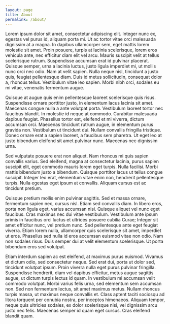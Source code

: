```yaml
---
layout: page
title: About
permalink: /about/
---
```


Lorem ipsum dolor sit amet, consectetur adipiscing elit. Integer nunc ex, egestas vel purus id, aliquam porta mi. Ut ac tortor vitae orci malesuada dignissim at a magna. In dapibus ullamcorper sem, eget mattis lorem molestie sit amet. Proin posuere, turpis at lacinia scelerisque, lorem eros vehicula ante, nec efficitur diam elit vel arcu. Mauris suscipit velit at tellus scelerisque rutrum. Suspendisse accumsan erat id pulvinar placerat. Quisque semper, urna a lacinia luctus, justo ligula imperdiet mi, ut mollis nunc orci nec odio. Nam at velit sapien. Nulla neque nisl, tincidunt a justo quis, feugiat pellentesque diam. Duis id metus sollicitudin, consequat dolor a, rhoncus tellus. Vestibulum vitae leo sapien. Morbi nibh orci, sodales eu mi vitae, venenatis fermentum augue.

Quisque at augue quis enim pellentesque laoreet scelerisque quis risus. Suspendisse ornare porttitor justo, in elementum lacus lacinia sit amet. Maecenas congue nulla a ante volutpat porta. Vestibulum laoreet tortor nec faucibus blandit. In molestie id neque at commodo. Curabitur malesuada dapibus feugiat. Phasellus tortor est, eleifend et mi viverra, dictum accumsan orci. Maecenas tincidunt rutrum augue, in elementum purus gravida non. Vestibulum ut tincidunt dui. Nullam convallis fringilla tristique. Donec ornare erat a sapien laoreet, a faucibus sem pharetra. Ut eget leo at justo bibendum eleifend sit amet pulvinar nunc. Maecenas nec dignissim urna.

Sed vulputate posuere erat non aliquet. Nam rhoncus mi quis sapien convallis varius. Sed eleifend, magna at consectetur lacinia, purus sapien suscipit elit, eget commodo mauris lorem eget turpis. Nulla facilisi. Morbi mattis bibendum justo a bibendum. Quisque porttitor lacus ut tellus congue suscipit. Integer leo erat, elementum vitae enim non, hendrerit pellentesque turpis. Nulla egestas eget ipsum at convallis. Aliquam cursus est ac tincidunt pretium.

Quisque pretium mollis enim pulvinar sagittis. Sed et massa ornare, fermentum sapien nec, cursus nisl. Etiam sed convallis diam. In libero eros, porta non ligula eget, varius accumsan nisi. Quisque aliquet vel nunc eget faucibus. Cras maximus nec dui vitae vestibulum. Vestibulum ante ipsum primis in faucibus orci luctus et ultrices posuere cubilia Curae; Integer sit amet efficitur nunc, vel pretium nunc. Sed pellentesque ante eget feugiat viverra. Etiam lorem nulla, ullamcorper quis scelerisque sit amet, imperdiet ut eros. Phasellus sed nulla id eros accumsan euismod vitae non odio. Nam non sodales risus. Duis semper dui at velit elementum scelerisque. Ut porta bibendum eros sed volutpat.

Etiam interdum sapien ac est eleifend, at maximus purus euismod. Vivamus et dictum odio, sed consectetur neque. Sed erat dui, porta ut dolor sed, tincidunt volutpat ipsum. Proin viverra nulla eget purus pulvinar fringilla. Suspendisse hendrerit, diam vel dapibus efficitur, metus augue sagittis augue, ut dictum turpis lectus id quam. In vestibulum mi accumsan velit commodo volutpat. Morbi varius felis urna, sed elementum sem accumsan non. Sed non fermentum lectus, sit amet maximus metus. Nullam rhoncus turpis massa, ut maximus neque convallis et. Class aptent taciti sociosqu ad litora torquent per conubia nostra, per inceptos himenaeos. Aliquam tempor, neque quis ultricies sodales, ex dolor scelerisque nisi, vel dignissim arcu justo nec felis. Maecenas semper id quam eget cursus. Cras eleifend blandit quam. 
